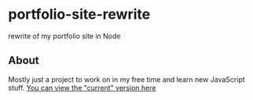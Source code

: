 portfolio-site-rewrite
======================

rewrite of my portfolio site in Node

About
-----

Mostly just a project to work on in my free time and learn new JavaScript stuff.
[You can view the "current" version here](http://kyleschattler.com)